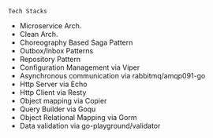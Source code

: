 	Tech Stacks 
  - Microservice Arch.
  - Clean Arch.
  - Choreography Based Saga Pattern
  - Outbox/Inbox Patterns
  - Repository Pattern
  - Configuration Management via Viper
  - Asynchronous communication via rabbitmq/amqp091-go
  - Http Server via Echo
  - Http Client via Resty
  - Object mapping via Copier
  - Query Builder via Goqu
  - Object Relational Mapping via Gorm
  - Data validation via go-playground/validator
  
    
